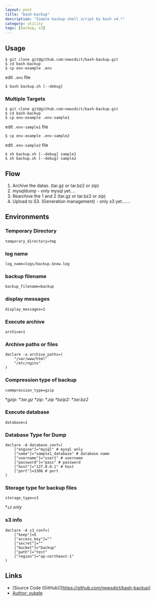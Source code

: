 ```yaml
---
layout: post
title: "bash-backup"
description: "Simple backup shell script by bash v4.*"
category: utility
tags: [backup, s3]
---
```


## Usage
```
$ git clone git@github.com:newsdict/bash-backup.git
$ cd bash-backup
$ cp env-example .env
```
 edit `.env` file
```
$ bash backup.sh [--debug]
```
### Multiple Targets
```
$ git clone git@github.com:newsdict/bash-backup.git
$ cd bash-backup
$ cp env-example .env-sample1
```
edit `.env-sample1` file
```
$ cp env-example .env-sample2
```
edit `.env-sample2` file
```
$ sh backup.sh [--debug] sample1
$ sh backup.sh [--debug] sample2
```
## Flow

1. Archive the datas. (tar.gz or tar.bz2 or zip)
2. mysqldump - only mysql yet....
3. Rearchive the 1 and 2 (tar.gz or tar.bz2 or zip)
4. Upload to S3. (Generation management) - only s3 yet.......

## Environments

### Temporary Directory
```
temporary_directory=tmp
```

### log name
```
log_name=logs/backup.$now.log
```

### backup filename
```
backup_filename=backup
```

### display messages
```
display_messages=1
```

### Execute archive
```
archive=1
```

### Archive paths or files
```
declare -a archive_paths=(
	"/var/www/html"
	"/etc/nginx"
)
```


### Compression type of backup
```
commpression_type=gzip
```
*_gzip: *.tar.gz_
*_zip: *.zip_
*_bzip2: *.tar.bz2_

### Execute database
```
database=1
```

### Database Type for Dump
```
declare -A database_conf=(
	["engine"]="mysql" # mysql only
	["name"]="sample1_database" # database name
	["username"]="user1" # username
	["password"]="pass" # password
	["host"]="127.0.0.1" # host
	["port"]=3306 # port
)
```

### Storage type for backup files
```
storage_type=s3
```

*_`s3` only_

### s3 info
```
declare -A s3_conf=(
	["keep"]=5
	["access_key"]=""
	["secret"]=""
	["bucket"]="backup"
	["path"]="test"
	["region"]="ap-northeast-1"
)
```

## Links
* [Source Code (GitHub)][https://github.com/newsdict/bash-backup]
* [Author: yubele](https://newsdict.xyz)